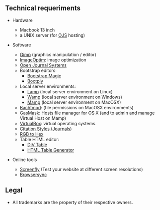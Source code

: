 ## Technical requeriments ##

* Hardware
     - Macbook 13 inch
     - a UNIX server (for [OJS](https://pkp.sfu.ca/ojs/) hosting)
    
* Software
     - [Gimp](https://www.gimp.org/) (graphics manipulation / editor)
     - [ImageOptim](https://github.com/ImageOptim/ImageOptim): image optimization
     - [Open Journal Systems](https://pkp.sfu.ca/ojs/)
     - Bootstrap editors:
          * [Bootstrap Magic](https://pikock.github.io/bootstrap-magic/)
          * [Bootply](https://www.bootply.com/)
     - Local server environments:
          - [Lamp](https://bitnami.com/stack/lamp/installer) (local server environment on Linux)
          - [Wamp](http://www.wampserver.com/en/) (local server environment on Windows)
          - [Mamp](https://www.mamp.info) (local server environment on MacOSX)
     - [Bachtmod](http://www.lagentesoft.com/batchmod/): (file permissions on MacOSX environments)
     - [GasMask](https://github.com/2ndalpha/gasmask): Hosts file manager for OS X (and to admin and manage Virtual Host on Mamp)
     - [VirtualBox](http://virtualbox.org): virtual operating systems
     - [Citation Styles (Journals)](https://github.com/citation-style-language/journals)
     - [RGB to Hex](https://www.google.com.ar/search?q=rgb+to+hex&oq=rgb+to&aqs=chrome.0.0l2j69i57j0l3.2825j1j1&sourceid=chrome&ie=UTF-8)
     - Table HTML editor:
          * [DIV Table](https://divtable.com/generator/)
          * [HTML Table Generator](https://www.tablesgenerator.com/html_tables)

* Online tools
     - [Screenfly](http://quirktools.com/screenfly/) (Test your website at different screen resolutions)
     - [Browsersync](https://browsersync.io/)

## Legal ##

* All trademarks are the property of their respective owners.